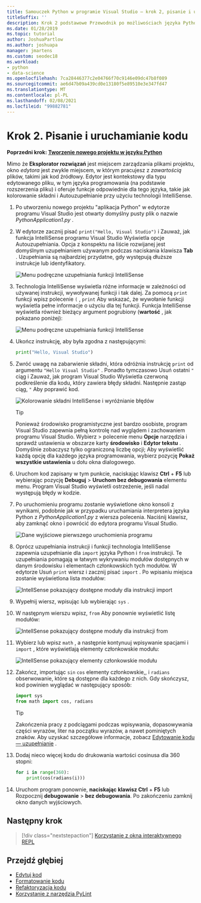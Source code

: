 ```yaml
---
title: Samouczek Python w programie Visual Studio — krok 2, pisanie i uruchamianie kodu
titleSuffix: ''
description: Krok 2 podstawowe Przewodnik po możliwościach języka Python w programie Visual Studio, w tym edytowanie kodu i uruchamianie projektu.
ms.date: 01/28/2019
ms.topic: tutorial
author: JoshuaPartlow
ms.author: joshuapa
manager: jmartens
ms.custom: seodec18
ms.workload:
- python
- data-science
ms.openlocfilehash: 7ca28446377c2e04766f70c9146e09dc47b8f089
ms.sourcegitcommit: ae6d47b09a439cd0e13180f5e89510e3e347fd47
ms.translationtype: MT
ms.contentlocale: pl-PL
ms.lasthandoff: 02/08/2021
ms.locfileid: "99882781"
---
```

# <a name="step-2-write-and-run-code"></a>Krok 2. Pisanie i uruchamianie kodu

**Poprzedni krok: [Tworzenie nowego projektu w języku Python](tutorial-working-with-python-in-visual-studio-step-01-create-project.md)**

Mimo że **Eksplorator rozwiązań** jest miejscem zarządzania plikami projektu, okno *edytora* jest zwykle miejscem, w którym pracujesz z *zawartością* plików, takimi jak kod źródłowy. Edytor jest kontekstowy dla typu edytowanego pliku, w tym języka programowania (na podstawie rozszerzenia pliku) i oferuje funkcje odpowiednie dla tego języka, takie jak kolorowanie składni i Autouzupełnianie przy użyciu technologii IntelliSense.

1. Po utworzeniu nowego projektu "aplikacja Python" w edytorze programu Visual Studio jest otwarty domyślny pusty plik o nazwie *PythonApplication1.py* .

1. W edytorze zacznij pisać `print("Hello, Visual Studio")` i Zauważ, jak funkcja IntelliSense programu Visual Studio Wyświetla opcje Autouzupełniania. Opcja z konspektu na liście rozwijanej jest domyślnym uzupełnianiem używanym podczas naciskania klawisza **Tab** . Uzupełniania są najbardziej przydatne, gdy występują dłuższe instrukcje lub identyfikatory.

    ![Menu podręczne uzupełniania funkcji IntelliSense](media/vs-getting-started-python-04-IntelliSense1b.png)

1. Technologia IntelliSense wyświetla różne informacje w zależności od używanej instrukcji, wywoływanej funkcji i tak dalej. Za pomocą `print` funkcji wpisz polecenie `(` , `print` Aby wskazać, że wywołanie funkcji wyświetla pełne informacje o użyciu dla tej funkcji. Funkcja IntelliSense wyświetla również bieżący argument pogrubiony (**wartość** , jak pokazano poniżej):

    ![Menu podręczne uzupełniania funkcji IntelliSense](media/vs-getting-started-python-05-IntelliSense2b.png)

1. Ukończ instrukcję, aby była zgodna z następującymi:

    ```python
    print("Hello, Visual Studio")
    ```

1. Zwróć uwagę na zabarwienie składni, która odróżnia instrukcję `print` od argumentu `"Hello Visual Studio"` . Ponadto tymczasowo Usuń ostatni `"` ciąg i Zauważ, jak program Visual Studio Wyświetla czerwoną podkreślenie dla kodu, który zawiera błędy składni. Następnie zastąp ciąg, `"` Aby poprawić kod.

    ![Kolorowanie składni IntelliSense i wyróżnianie błędów](media/vs-getting-started-python-06-IntelliSense3b.png)

    > [!Tip]
    > Ponieważ środowisko programistyczne jest bardzo osobiste, program Visual Studio zapewnia pełną kontrolę nad wyglądem i zachowaniem programu Visual Studio. Wybierz   >  polecenie menu **Opcje** narzędzia i sprawdź ustawienia w obszarze karty **środowisko** i **Edytor tekstu** . Domyślnie zobaczysz tylko ograniczoną liczbę opcji; Aby wyświetlić każdą opcję dla każdego języka programowania, wybierz pozycję **Pokaż wszystkie ustawienia** u dołu okna dialogowego.

1. Uruchom kod zapisany w tym punkcie, naciskając klawisz **Ctrl** + **F5** lub wybierając pozycję **Debuguj**  >  **Uruchom bez debugowania** elementu menu. Program Visual Studio wyświetli ostrzeżenie, jeśli nadal występują błędy w kodzie.

1. Po uruchomieniu programu zostanie wyświetlone okno konsoli z wynikami, podobnie jak w przypadku uruchamiania interpretera języka Python z *PythonApplication1.py* z wiersza polecenia. Naciśnij klawisz, aby zamknąć okno i powrócić do edytora programu Visual Studio.

    ![Dane wyjściowe pierwszego uruchomienia programu](media/vs-getting-started-python-07-output.png)

1. Oprócz uzupełniania instrukcji i funkcji technologia IntelliSense zapewnia uzupełnianie dla `import` języka Python i `from` instrukcji. Te uzupełniania pomagają w łatwym wykrywaniu modułów dostępnych w danym środowisku i elementach członkowskich tych modułów. W edytorze Usuń `print` wiersz i zacznij pisać `import` . Po wpisaniu miejsca zostanie wyświetlona lista modułów:

    ![IntellSense pokazujący dostępne moduły dla instrukcji import](media/vs-getting-started-python-08-import1.png)

1. Wypełnij wiersz, wpisując lub wybierając `sys` .

1. W następnym wierszu wpisz, `from` Aby ponownie wyświetlić listę modułów:

    ![IntellSense pokazujący dostępne moduły dla instrukcji from](media/vs-getting-started-python-09-import2.png)

1. Wybierz lub wpisz `math` , a następnie kontynuuj wpisywanie spacjami i `import` , które wyświetlają elementy członkowskie modułu:

    ![IntellSense pokazujący elementy członkowskie modułu](media/vs-getting-started-python-10-import3.png)

1. Zakończ, importując `sin` `cos` elementy członkowskie,, i `radians` obserwowanie, które są dostępne dla każdego z nich. Gdy skończysz, kod powinien wyglądać w następujący sposób:

    ```python
    import sys
    from math import cos, radians
    ```

    > [!Tip]
    > Zakończenia pracy z podciągami podczas wpisywania, dopasowywania części wyrazów, liter na początku wyrazów, a nawet pominiętych znaków. Aby uzyskać szczegółowe informacje, zobacz [Edytowanie kodu — uzupełnianie](editing-python-code-in-visual-studio.md#completions) .

1. Dodaj nieco więcej kodu do drukowania wartości cosinusa dla 360 stopni:

    ```python
    for i in range(360):
        print(cos(radians(i)))
    ```

1. Uruchom program ponownie, **naciskając klawisz Ctrl** + **F5** lub Rozpocznij **debugowanie**  >  **bez debugowania**. Po zakończeniu zamknij okno danych wyjściowych.

## <a name="next-step"></a>Następny krok

> [!div class="nextstepaction"]
> [Korzystanie z okna interaktywnego REPL](tutorial-working-with-python-in-visual-studio-step-03-interactive-repl.md)

## <a name="go-deeper"></a>Przejdź głębiej

- [Edytuj kod](editing-python-code-in-visual-studio.md)
- [Formatowanie kodu](formatting-python-code.md)
- [Refaktoryzacja kodu](refactoring-python-code.md)
- [Korzystanie z narzędzia PyLint](linting-python-code.md)
